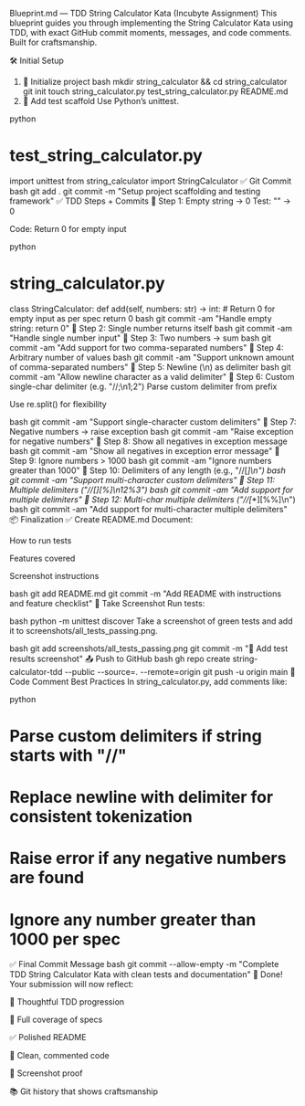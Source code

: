 Blueprint.md — TDD String Calculator Kata (Incubyte Assignment)
This blueprint guides you through implementing the String Calculator Kata using TDD, with exact GitHub commit moments, messages, and code comments. Built for craftsmanship.

🛠 Initial Setup
1. 🏁 Initialize project
bash
mkdir string_calculator && cd string_calculator
git init
touch string_calculator.py test_string_calculator.py README.md
2. 🧪 Add test scaffold
Use Python’s unittest.

python
# test_string_calculator.py
import unittest
from string_calculator import StringCalculator
✅ Git Commit
bash
git add .
git commit -m "Setup project scaffolding and testing framework"
✅ TDD Steps + Commits
🧪 Step 1: Empty string → 0
Test: "" → 0

Code: Return 0 for empty input

python
# string_calculator.py
class StringCalculator:
    def add(self, numbers: str) -> int:
        # Return 0 for empty input as per spec
        return 0
bash
git commit -am "Handle empty string: return 0"
🧪 Step 2: Single number returns itself
bash
git commit -am "Handle single number input"
🧪 Step 3: Two numbers → sum
bash
git commit -am "Add support for two comma-separated numbers"
🧪 Step 4: Arbitrary number of values
bash
git commit -am "Support unknown amount of comma-separated numbers"
🧪 Step 5: Newline (\n) as delimiter
bash
git commit -am "Allow newline character as a valid delimiter"
🧪 Step 6: Custom single-char delimiter (e.g. "//;\n1;2")
Parse custom delimiter from prefix

Use re.split() for flexibility

bash
git commit -am "Support single-character custom delimiters"
🧪 Step 7: Negative numbers → raise exception
bash
git commit -am "Raise exception for negative numbers"
🧪 Step 8: Show all negatives in exception message
bash
git commit -am "Show all negatives in exception error message"
🧪 Step 9: Ignore numbers > 1000
bash
git commit -am "Ignore numbers greater than 1000"
🧪 Step 10: Delimiters of any length (e.g., "//[***]\n")
bash
git commit -am "Support multi-character custom delimiters"
🧪 Step 11: Multiple delimiters ("//[*][%]\n1*2%3")
bash
git commit -am "Add support for multiple delimiters"
🧪 Step 12: Multi-char multiple delimiters ("//[**][%%]\n")
bash
git commit -am "Add support for multi-character multiple delimiters"
📦 Finalization
✅ Create README.md
Document:

How to run tests

Features covered

Screenshot instructions

bash
git add README.md
git commit -m "Add README with instructions and feature checklist"
📸 Take Screenshot
Run tests:

bash
python -m unittest discover
Take a screenshot of green tests and add it to screenshots/all_tests_passing.png.

bash
git add screenshots/all_tests_passing.png
git commit -m "📸 Add test results screenshot"
📤 Push to GitHub
bash
gh repo create string-calculator-tdd --public --source=. --remote=origin
git push -u origin main
🧼 Code Comment Best Practices
In string_calculator.py, add comments like:

python
# Parse custom delimiters if string starts with "//"
# Replace newline with delimiter for consistent tokenization
# Raise error if any negative numbers are found
# Ignore any number greater than 1000 per spec
✅ Final Commit Message
bash
git commit --allow-empty -m "Complete TDD String Calculator Kata with clean tests and documentation"
🏁 Done!
Your submission will now reflect:

🔁 Thoughtful TDD progression

🧪 Full coverage of specs

✅ Polished README

🧼 Clean, commented code

📸 Screenshot proof

📚 Git history that shows craftsmanship